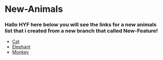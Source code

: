 # New-Animals

### Hallo HYF here below you will see the links for a new animals list that i created from a new branch that called New-Feature!

- [Cat](https://github.com/AliOthman0934/Animals/blob/main/New-Animals/Cat.md)
- [Elephant](https://github.com/AliOthman0934/Animals/blob/main/New-Animals/Elephant.md)
- [Monkey](https://github.com/AliOthman0934/Animals/blob/main/New-Animals/Monkey.md)
